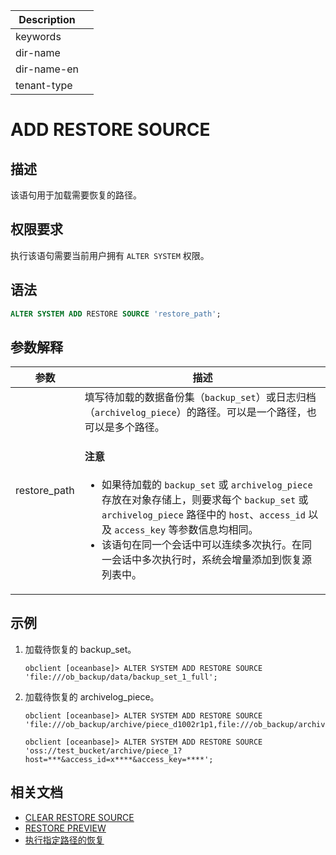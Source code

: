 | Description   |                 |
|---------------|-----------------|
| keywords      |                 |
| dir-name      |                 |
| dir-name-en   |                 |
| tenant-type   |                 |

# ADD RESTORE SOURCE

## 描述

该语句用于加载需要恢复的路径。

## 权限要求

执行该语句需要当前用户拥有 `ALTER SYSTEM` 权限。

## 语法

```sql
ALTER SYSTEM ADD RESTORE SOURCE 'restore_path';
```

## 参数解释

|              **参数**       |                     **描述**                       |
|-----------------------------|----------------------------------------------------|
| restore_path                | 填写待加载的数据备份集（`backup_set`）或日志归档（`archivelog_piece`）的路径。可以是一个路径，也可以是多个路径。 <main id="notice" type='notice'><h4>注意</h4><p><ul><li>如果待加载的 <code>backup_set</code> 或 <code>archivelog_piece</code> 存放在对象存储上，则要求每个 <code>backup_set</code> 或 <code>archivelog_piece</code> 路径中的 <code>host</code>、<code>access_id</code> 以及 <code>access_key</code> 等参数信息均相同。</li><li>该语句在同一个会话中可以连续多次执行。在同一会话中多次执行时，系统会增量添加到恢复源列表中。</li></ul></p></main>|




## 示例

1. 加载待恢复的 backup_set。

    ```shell
    obclient [oceanbase]> ALTER SYSTEM ADD RESTORE SOURCE 'file:///ob_backup/data/backup_set_1_full';
    ```

2. 加载待恢复的 archivelog_piece。

    ```shell
    obclient [oceanbase]> ALTER SYSTEM ADD RESTORE SOURCE 'file:///ob_backup/archive/piece_d1002r1p1,file:///ob_backup/archive/piece_d1002r1p2';
    ```

    ```shell
    obclient [oceanbase]> ALTER SYSTEM ADD RESTORE SOURCE 'oss://test_bucket/archive/piece_1?host=***&access_id=x****&access_key=****';
    ```

## 相关文档

* [CLEAR RESTORE SOURCE](1250.clear-restore-source.md)
* [RESTORE PREVIEW](3350.restore-preview.md)
* [执行指定路径的恢复](链接待添加)
